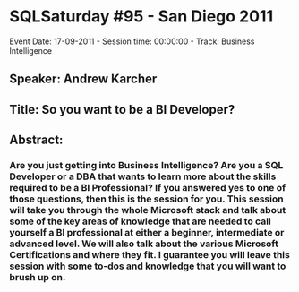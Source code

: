 # SQLSaturday #95 - San Diego 2011
Event Date: 17-09-2011 - Session time: 00:00:00 - Track: Business Intelligence
## Speaker: Andrew Karcher
## Title: So you want to be a BI Developer?
## Abstract:
### Are you just getting into Business Intelligence?  Are you a SQL Developer or a DBA that wants to learn more about the skills required to be a BI Professional?  If you answered yes to one of those questions, then this is the session for you.  This session will take you through the whole Microsoft stack and talk about some of the key areas of knowledge that are needed to call yourself a BI professional at either a beginner, intermediate or advanced level.  We will also talk about the various Microsoft Certifications and where they fit.  I guarantee you will leave this session with some to-dos and knowledge that you will want to brush up on.
